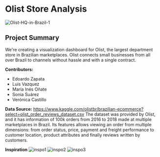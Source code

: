 # Olist Store Analysis
![Olist-HQ-in-Brazil-1](https://user-images.githubusercontent.com/77795761/125869334-7fea490c-e2a3-46d3-aa08-2ba2b27e6f9a.jpg)

## Project Summary
We're creating a visualization dashboard for Olist, the largest department store in Brazilian marketplaces. Olist connects small businesses from all over Brazil to channels without hassle and with a single contract.

**Contributors:**
- Edoardo Zapata
- Luis Vazquez
- María Inés Oñate
- Sonia Suárez
- Verónica Castillo

**Data Source:**
https://www.kaggle.com/olistbr/brazilian-ecommerce?select=olist_order_reviews_dataset.csv
The dataset was provided by Olist, and it has information of 100k orders from 2016 to 2018 made at multiple marketplaces in Brazil. Its features allows viewing an order from multiple dimensions: from order status, price, payment and freight performance to customer location, product attributes and finally reviews written by customers.

**Inspiration**
![inspo1](https://user-images.githubusercontent.com/77795761/125872016-2e7bae5e-4d40-4f7a-878d-8dd7b1ddff9a.png) ![inspo2](https://user-images.githubusercontent.com/77795761/125872031-2ab6633c-6c7d-4a1f-8077-8ea0d9446de6.png) ![inspo3](https://user-images.githubusercontent.com/77795761/125872039-9c97c1ac-5ab5-4311-b0ca-3046429d38e2.png)

